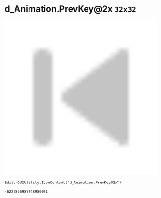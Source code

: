 # d_Animation.PrevKey@2x `32x32`
<img src="/img/d_Animation.PrevKey@2x.png" width=512 height=512>

``` CSharp
EditorGUIUtility.IconContent("d_Animation.PrevKey@2x")
```
```
-6229856987248980021
```
